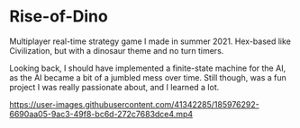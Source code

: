 # Rise-of-Dino
Multiplayer real-time strategy game I made in summer 2021. Hex-based like Civilization, but with a dinosaur theme and no turn timers.

Looking back, I should have implemented a finite-state machine for the AI, as the AI became a bit of a jumbled mess over time. 
Still though, was a fun project I was really passionate about, and I learned a lot.

https://user-images.githubusercontent.com/41342285/185976292-6690aa05-9ac3-49f8-bc6d-272c7683dce4.mp4
